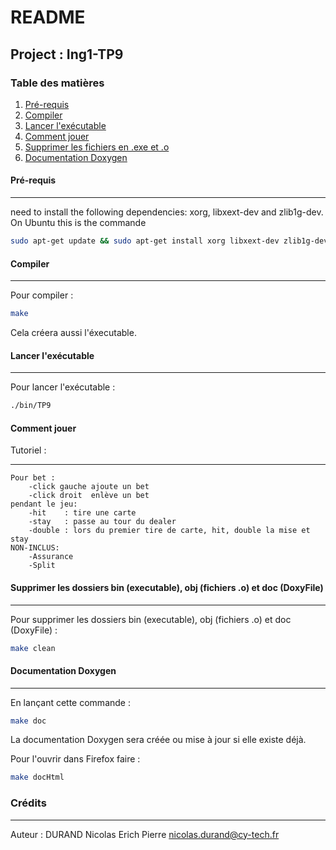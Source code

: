 # README
## Project : Ing1-TP9 
### Table des matières
1. [Pré-requis](#Pré-requis)
2. [Compiler](#compiler)
3. [Lancer l'exécutable](#exe)
4. [Comment jouer](#tuto)
5. [Supprimer les fichiers en .exe et .o](#suppr)
6. [Documentation Doxygen](#doxy)

#### Pré-requis
***
need to install the following dependencies: xorg, libxext-dev and zlib1g-dev. On Ubuntu this is the commande
```sh
sudo apt-get update && sudo apt-get install xorg libxext-dev zlib1g-dev libbsd-dev
```
#### Compiler
***
Pour compiler :
```sh
make
```
Cela créera aussi l'éxecutable.
#### Lancer l'exécutable
***
Pour lancer l'exécutable :
```sh
./bin/TP9
```
#### Comment jouer
Tutoriel :
***
```
Pour bet :
    -click gauche ajoute un bet
    -click droit  enlève un bet
pendant le jeu:
    -hit    : tire une carte
    -stay   : passe au tour du dealer
    -double : lors du premier tire de carte, hit, double la mise et stay
NON-INCLUS:
    -Assurance
    -Split
```
#### Supprimer les dossiers bin (executable), obj (fichiers .o) et doc (DoxyFile)
***
Pour supprimer les dossiers bin (executable), obj (fichiers .o) et doc (DoxyFile) :
```sh
make clean
```
#### Documentation Doxygen
***
En lançant cette commande :
```sh
make doc
```
La documentation Doxygen sera créée ou mise à jour si elle existe déjà.

Pour l'ouvrir dans Firefox faire :
```sh
make docHtml
```

### Crédits
***
Auteur : DURAND Nicolas Erich Pierre <nicolas.durand@cy-tech.fr>
